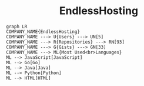 <h1 align="center">EndlessHosting</h1>

```mermaid
graph LR
COMPANY_NAME{EndlessHosting}
COMPANY_NAME ---> U{Users} ---> UN[5]
COMPANY_NAME ---> R{Repositories} ---> RN[93]
COMPANY_NAME ---> G{Gists} ---> GN[33]
COMPANY_NAME ---> ML{Most Used<br>Languages}
ML --> JavaScript[JavaScript]
ML --> Go[Go]
ML --> Java[Java]
ML --> Python[Python]
ML --> HTML[HTML]
```
